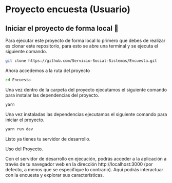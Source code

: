 # Proyecto encuesta (Usuario)

## Iniciar el proyecto de forma local :rocket:

Para ejecutar este proyecto de forma local lo primero que debes de realizar es clonar este repositorio, para esto se abre una terminal y se ejecuta el siguiente comando.

```bash
git clone https://github.com/Servicio-Social-Sistemas/Encuesta.git
```

Ahora accedemos a la ruta del proyecto 

```bash
cd Encuesta
```

Una vez dentro de la carpeta del proyecto ejecutamos el siguiente comando para instalar las dependencias del proyecto.

```bash
yarn
```

Una vez instaladas las dependencias ejecutamos el siguiente comando para iniciar el proyecto.

```bash
yarn run dev
```

Listo ya tienes tu servidor de desarrollo.

Uso del Proyecto.

Con el servidor de desarrollo en ejecución, podrás acceder a la aplicación a través de tu navegador web en la dirección http://localhost:3000 (por defecto, a menos que se especifique lo contrario). Aquí podrás interactuar con la encuesta y explorar sus características.
